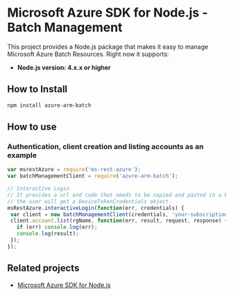 # Microsoft Azure SDK for Node.js - Batch Management

This project provides a Node.js package that makes it easy to manage Microsoft Azure Batch Resources. Right now it supports:
- **Node.js version: 4.x.x or higher**

## How to Install

```bash
npm install azure-arm-batch
```

## How to use

### Authentication, client creation and listing accounts as an example

 ```javascript
 var msrestAzure = require('ms-rest-azure');
 var batchManagementClient = require('azure-arm-batch');

 // Interactive Login
 // It provides a url and code that needs to be copied and pasted in a browser and authenticated over there. If successful, 
 // the user will get a DeviceTokenCredentials object.
 msRestAzure.interactiveLogin(function(err, credentials) {
  var client = new batchManagementClient(credentials, 'your-subscription-id');
  client.account.list(rgName, function(err, result, request, response) {
    if (err) console.log(err);
    console.log(result);
  });
 });
 ```

## Related projects

- [Microsoft Azure SDK for Node.js](https://github.com/Azure/azure-sdk-for-node)
